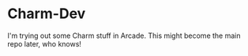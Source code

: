 # Charm-Dev

I'm trying out some Charm stuff in Arcade. This might become the main repo later, who knows!
